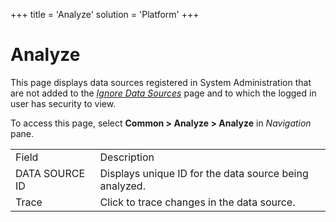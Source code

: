 +++
title = 'Analyze'
solution = 'Platform'
+++

# Analyze

This page displays data sources registered in System Administration that
are not added to the *[Ignore Data
Sources](../Use_Cases/Ignore_Data_Sources)* page and to which the
logged in user has security to view.

To access this page, select <span style="font-weight: bold;">Common \>
Analyze \> Analyze</span> in
<span style="font-style: italic;">Navigation</span>
pane.

|                |                                                        |
| -------------- | ------------------------------------------------------ |
| Field          | Description                                            |
| DATA SOURCE ID | Displays unique ID for the data source being analyzed. |
| Trace          | Click to trace changes in the data source.             |
